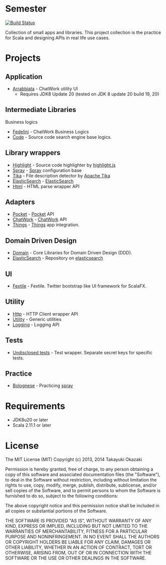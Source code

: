 # Semester

[![Build Status](https://travis-ci.org/watermint/Semester.png)](https://travis-ci.org/watermint/Semester)

Collection of small apps and libraries. This project collection is the practice for Scala and designing APIs in real life use cases. 

# Projects

## Application

* [Arrabbiata](etude/app/arrabbiata) - ChatWork utility UI
    * Requires JDK8 Update 20 (tested on JDK 8 update 20 build 19, 20)

## Intermediate Libraries

Business logics

* [Fedelini](etude-kitchenette-fedelini) - ChatWork Business Logics
* [Code](etude-kitchenette-code) - Source code search engine base logics.

## Library wrappers

* [Highlight](etude-paupiette-highlight) - Source code highlighter by [highlight.js](http://highlightjs.org)
* [Spray](etude-paupiette-spray) - [Spray](http://spray.io) configuration base
* [Tika](etude-paupiette-tika) - File description detector by [Apache Tika](http://tika.apache.org) 
* [ElasticSearch](etude-paupiette-elasticsearch) - [ElasticSearch](http://www.elasticsearch.org) 
* [Html](etude-paupiette-html) - HTML parse wrapper API

## Adapters

* [Pocket](etude-adapter-pocket) - [Pocket](http://getpocket.com) API
* [ChatWork](etude-adapter-chatwork) - [ChatWork](http://chatwork.com) API
* [Things](etude-adapter-things) - [Things](https://culturedcode.com/things/) app integration.

## Domain Driven Design

* [Domain](etude-domain-core) - Core Libraries for Domain Driven Design (DDD).
* [ElasticSearch](etude-domain-elasticsearch) - Repository on [elasticsearch](http://www.elasticsearch.org)

## UI

* [Fextile](etude-desktop-fextile) - Fextile. Twitter bootstrap like UI framework for ScalaFX.

## Utility

* [Http](etude-foundation-http) - HTTP Client wrapper API
* [Utility](etude-foundation-utility) - Generic utilities
* [Logging](etude-foundation-logging) - Logging API

## Tests

* [Undisclosed tests](etude-test-undisclosed) - Test wrapper. Separate secret keys for specific tests.

## Practice

* [Bolognese](etude-recherche-bolognese) - Practicing [spray](http://spray.io)

# Requirements

* JDK8u20 or later
* Scala 2.11.1 or later

# License

The MIT License (MIT) Copyright (c) 2013, 2014 Takayuki Okazaki

Permission is hereby granted, free of charge, to any person obtaining a copy of this software and associated documentation files (the "Software"), to deal in the Software without restriction, including without limitation the rights to use, copy, modify, merge, publish, distribute, sublicense, and/or sell copies of the Software, and to permit persons to whom the Software is furnished to do so, subject to the following conditions:

The above copyright notice and this permission notice shall be included in all copies or substantial portions of the Software.

THE SOFTWARE IS PROVIDED "AS IS", WITHOUT WARRANTY OF ANY KIND, EXPRESS OR IMPLIED, INCLUDING BUT NOT LIMITED TO THE WARRANTIES OF MERCHANTABILITY, FITNESS FOR A PARTICULAR PURPOSE AND NONINFRINGEMENT. IN NO EVENT SHALL THE AUTHORS OR COPYRIGHT HOLDERS BE LIABLE FOR ANY CLAIM, DAMAGES OR OTHER LIABILITY, WHETHER IN AN ACTION OF CONTRACT, TORT OR OTHERWISE, ARISING FROM, OUT OF OR IN CONNECTION WITH THE SOFTWARE OR THE USE OR OTHER DEALINGS IN THE SOFTWARE.

